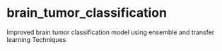 # brain_tumor_classification
Improved brain tumor classification model using ensemble and transfer learning Techniques
